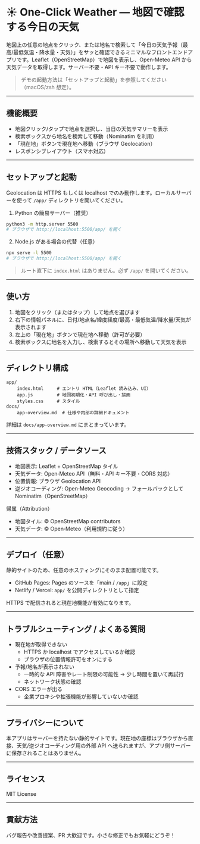 # ☀️ One-Click Weather — 地図で確認する今日の天気

地図上の任意の地点をクリック、または地名で検索して「今日の天気予報（最高/最低気温・降水量・天気）」をサッと確認できるミニマルなフロントエンドアプリです。Leaflet（OpenStreetMap）で地図を表示し、Open‑Meteo API から天気データを取得します。サーバー不要・API キー不要で動作します。

> デモの起動方法は「セットアップと起動」を参照してください（macOS/zsh 想定）。

---

## 機能概要

- 地図クリック/タップで地点を選択し、当日の天気サマリーを表示
- 検索ボックスから地名を検索して移動（Nominatim を利用）
- 「現在地」ボタンで現在地へ移動（ブラウザ Geolocation）
- レスポンシブレイアウト（スマホ対応）

---

## セットアップと起動

Geolocation は HTTPS もしくは localhost でのみ動作します。ローカルサーバーを使って `/app/` ディレクトリを開いてください。

1. Python の簡易サーバー（推奨）

```bash
python3 -m http.server 5500
# ブラウザで http://localhost:5500/app/ を開く
```

2. Node.js がある場合の代替（任意）

```bash
npx serve -l 5500
# ブラウザで http://localhost:5500/app/ を開く
```

> ルート直下に `index.html` はありません。必ず `/app/` を開いてください。

---

## 使い方

1. 地図をクリック（またはタップ）して地点を選びます
2. 右下の情報パネルに、日付/地点名/緯度経度/最高・最低気温/降水量/天気が表示されます
3. 左上の「現在地」ボタンで現在地へ移動（許可が必要）
4. 検索ボックスに地名を入力し、検索するとその場所へ移動して天気を表示

---

## ディレクトリ構成

```
app/
	index.html     # エントリ HTML（Leaflet 読み込み、UI）
	app.js         # 地図初期化・API 呼び出し・描画
	styles.css     # スタイル
docs/
	app-overview.md  # 仕様や内部の詳細ドキュメント
```

詳細は `docs/app-overview.md` にまとまっています。

---

## 技術スタック / データソース

- 地図表示: Leaflet + OpenStreetMap タイル
- 天気データ: Open‑Meteo API（無料・API キー不要・CORS 対応）
- 位置情報: ブラウザ Geolocation API
- 逆ジオコーディング: Open‑Meteo Geocoding → フォールバックとして Nominatim（OpenStreetMap）

帰属（Attribution）

- 地図タイル: © OpenStreetMap contributors
- 天気データ: © Open‑Meteo（利用規約に従う）

---

## デプロイ（任意）

静的サイトのため、任意のホスティングにそのまま配置可能です。

- GitHub Pages: Pages のソースを「main / `/app`」に設定
- Netlify / Vercel: `app/` を公開ディレクトリとして指定

HTTPS で配信されると現在地機能が有効になります。

---

## トラブルシューティング / よくある質問

- 現在地が取得できない
  - HTTPS か localhost でアクセスしているか確認
  - ブラウザの位置情報許可をオンにする
- 予報/地名が表示されない
  - 一時的な API 障害やレート制限の可能性 → 少し時間を置いて再試行
  - ネットワーク状態の確認
- CORS エラーが出る
  - 企業プロキシや拡張機能が影響していないか確認

---

## プライバシーについて

本アプリはサーバーを持たない静的サイトです。現在地の座標はブラウザから直接、天気/逆ジオコーディング用の外部 API へ送られますが、アプリ側サーバーに保存されることはありません。

---

## ライセンス

MIT License

---

## 貢献方法

バグ報告や改善提案、PR 大歓迎です。小さな修正でもお気軽にどうぞ！
